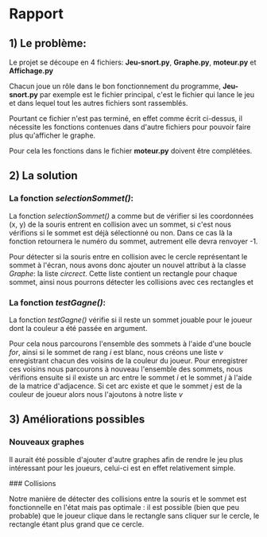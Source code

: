 # Rapport

## 1) Le problème:

Le projet se découpe en 4 fichiers: **Jeu-snort.py**, **Graphe.py**, **moteur.py** et **Affichage.py**

Chacun joue un rôle dans le bon fonctionnement du programme, **Jeu-snort.py** par exemple est le fichier principal, c'est le fichier qui lance le jeu et dans lequel tout les autres fichiers sont rassemblés.

Pourtant ce fichier n'est pas terminé, en effet comme écrit ci-dessus, il nécessite les fonctions contenues dans d'autre fichiers pour pouvoir faire plus qu'afficher le graphe.

Pour cela les fonctions dans le fichier **moteur.py** doivent être complétées.

## 2) La solution

### La fonction *selectionSommet()*:

La fonction *selectionSommet()* a comme but de vérifier si les coordonnées (x, y) de la souris entrent en collision avec un sommet, si c'est nous vérifions si le sommet est déjà sélectionné ou non. Dans ce cas là la fonction retournera le numéro du sommet, autrement elle devra renvoyer -1.

Pour détecter si la souris entre en collision avec le cercle représentant le sommet à l'écran, nous avons donc ajouter un nouvel attribut à la classe *Graphe*: la liste *circrect*. Cette liste contient un rectangle pour chaque sommet, ainsi nous pourrons détecter les collisions avec ces rectangles et

### La fonction *testGagne()*:

La fonction *testGagne()* vérifie si il reste un sommet jouable pour le joueur dont la couleur a été passée en argument.

Pour cela nous parcourons l'ensemble des sommets à l'aide d'une boucle *for*, ainsi si le sommet de rang *i* est blanc, nous créons une liste *v* enregistrant chacun des voisins de la couleur du joueur. Pour enregistrer ces voisins nous parcourons à nouveau l'ensemble des sommets, nous vérifions ensuite si il existe un arc entre le sommet *i* et le sommet *j* à l'aide de la matrice d'adjacence. Si cet arc existe et que le sommet *j* est de la couleur de joueur alors nous l'ajoutons à notre liste *v*

## 3) Améliorations possibles

### Nouveaux graphes

Il aurait été possible d'ajouter d'autre graphes afin de rendre le jeu plus intéressant pour les joueurs, celui-ci est en effet relativement simple.

### Collisions

Notre manière de détecter des collisions entre la souris et le sommet est fonctionnelle en l'état mais pas optimale : il est possible (bien que peu probable) que le joueur clique dans le rectangle sans cliquer sur le cercle, le rectangle étant plus grand que ce cercle.
